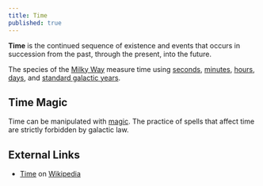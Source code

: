 ```yaml
---
title: Time
published: true
---
```


**Time** is the continued sequence of existence and events that occurs in succession from the past, through the present, into the future.

The species of the [Milky Way](/compendium/Milky_Way) measure time using [seconds](/compendium/Second), [minutes](/compendium/Minute), [hours](/compendium/Hour), [days](/compendium/Day), and [standard galactic years](/compendium/Standard_galactic_year).

## Time Magic

Time can be manipulated with [magic](/compendium/Magic). The practice of spells that affect time are strictly forbidden by galactic law.

## External Links

- [Time](https://en.wikipedia.org/wiki/Time) on [Wikipedia](https://en.wikipedia.org/wiki)
